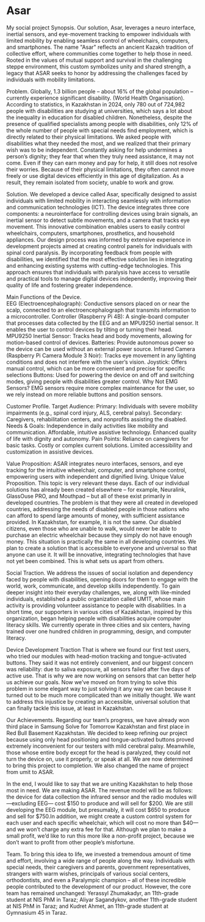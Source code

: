 # Asar
My social project
Synopsis. Our solution, Asar, leverages a neuro interface, inertial sensors, and eye-movement tracking to empower individuals with limited mobility by enabling seamless control of wheelchairs, computers, and smartphones. The name "Asar" reflects an ancient Kazakh tradition of collective effort, where communities come together to help those in need. Rooted in the values of mutual support and survival in the challenging steppe environment, this custom symbolizes unity and shared strength, a legacy that ASAR seeks to honor by addressing the challenges faced by individuals with mobility limitations.

Problem. Globally, 1.3 billion people – about 16% of the global population – currently experience significant disability. (World Health Organisation).  According to statistics, in Kazakhstan in 2024, only 780 out of 724,982 people with disabilities are studying at universities, which says a lot about the inequality in education for disabled children. Nonetheless, despite the presence of qualified specialists among people with disabilities, only 12% of the whole number of people with special needs find employment, which is directly related to their physical limitations. We asked people with disabilities what they needed the most, and we realized that their primary wish was to be independent. Constantly asking for help undermines a person’s dignity; they fear that when they truly need assistance, it may not come. Even if they can earn money and pay for help, it still does not resolve their worries. Because of their physical limitations, they often cannot move freely or use digital devices efficiently in this age of digitalization. As a result, they remain isolated from society, unable to work and grow.  

Solution. We developed a device called Asar, specifically designed to assist individuals with limited mobility in interacting seamlessly with information and communication technologies (ICT). The device integrates three core components: a neurointerface for controlling devices using brain signals, an inertial sensor to detect subtle movements, and a camera that tracks eye movement. This innovative combination enables users to easily control wheelchairs, computers, smartphones, prosthetics, and household appliances.
Our design process was informed by extensive experience in development projects aimed at creating control panels for individuals with spinal cord paralysis. By incorporating feedback from people with disabilities, we identified that the most effective solution lies in integrating and enhancing existing systems with cutting-edge technologies. This approach ensures that individuals with paralysis have access to versatile and practical tools to manage digital devices independently, improving their quality of life and fostering greater independence.

Main Functions of the Device.  
EEG (Electroencephalograph):  Conductive sensors placed on or near the scalp, connected to an electroencephalograph that transmits information to a microcontroller. Controller (Raspberry Pi 4B): A single-board computer that processes data collected by the EEG and an MPU9250 inertial sensor. It enables the user to control devices by tilting or turning their head. MPU9250 Inertial Sensor:  Tracks head and body movements, allowing for motion-based control of devices. Batteries: Provide autonomous power so the device can be used without an external power source. Infrared Camera (Raspberry Pi Camera Module 3 Noir):  Tracks eye movement in any lighting conditions and does not interfere with the user’s vision. Joystick: Offers manual control, which can be more convenient and precise for specific selections Buttons: Used for powering the device on and off and switching modes, giving people with disabilities greater control. Why Not EMG Sensors? EMG sensors require more complex maintenance for the user, so we rely instead on more reliable buttons and position sensors.

Customer Profile. Target Audience:
Primary: Individuals with severe mobility impairments (e.g., spinal cord injury, ALS, cerebral palsy).
Secondary: Caregivers, rehabilitation centers, and nonprofits assisting the disabled.
Needs & Goals:
Independence in daily activities like mobility and communication.
Affordable, intuitive assistive technology.
Enhanced quality of life with dignity and autonomy.
Pain Points:
Reliance on caregivers for basic tasks.
Costly or complex current solutions.
Limited accessibility and customization in assistive devices.

Value Proposition:
ASAR integrates neuro interfaces, sensors, and eye tracking for the intuitive wheelchair, computer, and smartphone control, empowering users with independent and dignified living.
Unique Value Proposition. This topic is very relevant these days. Each of our individual solutions has already been created elsewhere – for example, Neuralink, GlassOuse PRO, and Mouthpad – but all of these exist primarily in developed countries. The problem is that they were all created in developed countries, addressing the needs of disabled people in those nations who can afford to spend large amounts of money, with sufficient assistance provided. In Kazakhstan, for example, it is not the same. Our disabled citizens, even those who are unable to walk, would never be able to purchase an electric wheelchair because they simply do not have enough money. This situation is practically the same in all developing countries. We plan to create a solution that is accessible to everyone and universal so that anyone can use it. It will be innovative, integrating technologies that have not yet been combined. This is what sets us apart from others.

Social Traction. We address the issues of social isolation and dependency faced by people with disabilities, opening doors for them to engage with the world, work, communicate, and develop skills independently. To gain deeper insight into their everyday challenges, we, along with like-minded individuals, established a public organization called UM1T, whose main activity is providing volunteer assistance to people with disabilities. In a short time, our supporters in various cities of Kazakhstan, inspired by this organization, began helping people with disabilities acquire computer literacy skills. We currently operate in three cities and six centers, having trained over one hundred children in programming, design, and computer literacy.

Device Development Traction That is where we found our first test users, who tried our modules with head-motion tracking and tongue-activated buttons. They said it was not entirely convenient, and our biggest concern was reliability: due to saliva exposure, all sensors failed after five days of active use. That is why we are now working on sensors that can better help us achieve our goals. Now we’ve moved on from trying to solve this problem in some elegant way to just solving it any way we can because it turned out to be much more complicated than we initially thought. We want to address this injustice by creating an accessible, universal solution that can finally tackle this issue, at least in Kazakhstan.

Our Achievements. Regarding our team’s progress, we have already won third place in Samsung Solve for Tomorrow Kazakhstan and first place in Red Bull Basement Kazakhstan. We decided to keep refining our project because using only head positioning and tongue-activated buttons proved extremely inconvenient for our testers with mild cerebral palsy. Meanwhile, those whose entire body except for the head is paralyzed, they could not turn the device on, use it properly, or speak at all. We are now determined to bring this project to completion. We also changed the name of project from umit to ASAR.

In the end, I would like to say that we are uniting Kazakhstan to help those most in need. We are making ASAR.
The revenue model will be as follows: the device for data collection the infrared sensor and the radio modules will—excluding EEG— cost $150 to produce and will sell for $200. We are still developing the EEG module, but presumably, it will cost $650 to produce and sell for $750.In addition, we might create a custom control system for each user and each specific wheelchair, which will cost no more than $40—and we won’t charge any extra fee for that. Although we plan to make a small profit, we’d like to run this more like a non-profit project, because we don’t want to profit from other people’s misfortune.

Team. To bring this idea to life, we invested a tremendous amount of time and effort, involving a wide range of people along the way. Individuals with special needs, their caregivers and parents, government representatives, strangers with warm wishes, principals of various social centers, orthodontists, and even a Paralympic champion – all of these incredible people contributed to the development of our product. However, the core team has remained unchanged: Yerassyl Zhumakadyr, an 11th-grade student at NIS PhM in Taraz; Aliyar Sagandykov, another 11th-grade student at NIS PhM in Taraz; and Kudret Ahmet, an 11th-grade student at Gymnasium 45 in Taraz.






